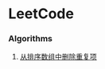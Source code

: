 # LeetCode

### Algorithms

1. [从排序数组中删除重复项](https://github.com/runningIris/LeetCode/blob/master/algorithms/primary/duplicated-keys.cpp)
